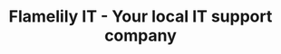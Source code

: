 ---
layout: default
title: Flamelily IT - Your local IT support company
subTitle: Serving Worcestershire and beyond
---